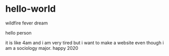 # hello-world
wildfire fever dream

hello person

it is like 4am and i am very tired but i want to make a website even though i am a sociology major. happy 2020
